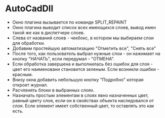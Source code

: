 # AutoCadDll

+ Окно плагина вызывается по команде SPLIT_REPAINT
+ Окно плагина выводит список всех имеющихся слоев, вывод имен такой же как в диспетчере слоев.
+ Слева от названий слоев - чекбокс, в котором мы выбираем слои для обработки.
+ Добавим простейшую автоматизацию "Отметить все", "Снять все"
+ После того, как пользователь выбрал нужные слои - он нажимает на кнопку "НАЧАТЬ", если передумал - "ОТМЕНА".
+ Если обработка завершена и выполнилась без ошибок для слоя - цвет его наименовани становится зеленым. Если возникли ошибки - красным.
+ Внизу окна добавить небольшую кнопку "Подробно" которая откроет журнал.
+ Расчленять блоки в выбранных слоях.
+ Назначать простым элементам в слоях явно назначенных цвет, равный цвету слоя, если он в свойствах объекта наследовался от слоя. Если элемент имеет собственный цвет, то оставлять это как есть.
